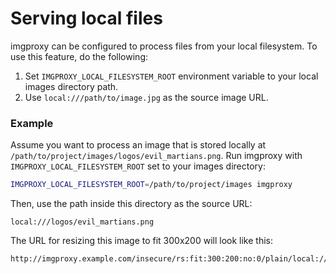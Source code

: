 # Serving local files

imgproxy can be configured to process files from your local filesystem. To use this feature, do the following:

1. Set `IMGPROXY_LOCAL_FILESYSTEM_ROOT` environment variable to your local images directory path.
2. Use `local:///path/to/image.jpg` as the source image URL.

### Example

Assume you want to process an image that is stored locally at `/path/to/project/images/logos/evil_martians.png`. Run imgproxy with `IMGPROXY_LOCAL_FILESYSTEM_ROOT` set to your images directory:

```bash
IMGPROXY_LOCAL_FILESYSTEM_ROOT=/path/to/project/images imgproxy
```

Then, use the path inside this directory as the source URL:

```
local:///logos/evil_martians.png
```

The URL for resizing this image to fit 300x200 will look like this:

```
http://imgproxy.example.com/insecure/rs:fit:300:200:no:0/plain/local:///logos/evil_martians.png@jpg
```
